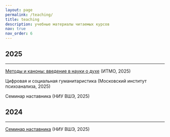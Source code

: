 ```yaml
---
layout: page
permalink: /teaching/
title: teaching
description: учебные материалы читаемых курсов
nav: true
nav_order: 6
---
```


## 2025

------

<i class="fa fa-graduation-cap" aria-hidden="true"></i> [Методы и каноны: введение в науки о духе](https://nevmenandr.github.io/portfolio/teaching/itmo2025) (ИТМО, 2025)

<i class="fa fa-graduation-cap" aria-hidden="true"></i> Цифровая и социальная гуманитаристика (Московский институт психоанализа, 2025)

<i class="fa fa-graduation-cap" aria-hidden="true"></i> Семинар наставника (НИУ ВШЭ, 2025)

## 2024

------

<i class="fa fa-graduation-cap" aria-hidden="true"></i> <a href="https://nevmenandr.github.io/dh-hse2024/">Семинар наставника</a> (НИУ ВШЭ, 2025)
